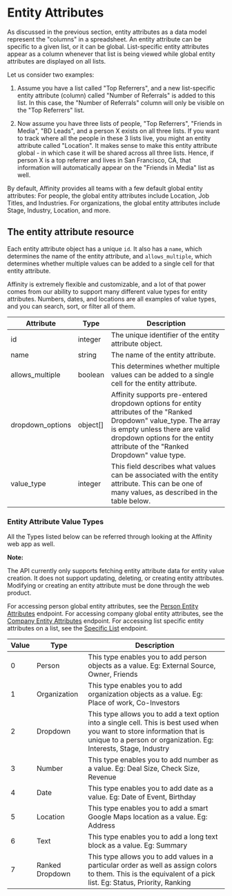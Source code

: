 # Entity Attributes
As discussed in the previous section, entity attributes as a data model represent the 
"columns" in a spreadsheet. An entity attribute can be specific to a given list, or it 
can be global. List-specific entity attributes appear as a column whenever that 
list is being viewed while global entity attributes are displayed on all lists.

Let us consider two examples:

1. Assume you have a list called "Top Referrers", and a new list-specific entity 
attribute (column) called "Number of Referrals" is added to this list. In this case, 
the "Number of Referrals" column will only be visible on the "Top Referrers" list. 

2. Now assume you have three lists of people, "Top Referrers", "Friends in Media", 
"BD Leads", and a person X exists on all three lists. If you want to track where all the 
people in these 3 lists live, you might an entity attribute called "Location". 
It makes sense to make this entity attribute global - in which case it will be shared 
across all three lists. Hence, if person X is a top referrer and lives in San 
Francisco, CA, that information will automatically appear on the "Friends in Media" 
list as well.

By default, Affinity provides all teams with a few default global entity attributes: 
For people, the global entity attributes include Location, Job Titles, and Industries.
For organizations, the global entity attributes include Stage, Industry, Location, and 
more.

## The entity attribute resource
Each entity attribute object has a unique `id`. It also has a `name`, which determines the name of the entity attribute,
and `allows_multiple`, which determines whether multiple values can be added to a single cell for that entity attribute.

Affinity is extremely flexible and customizable, and a lot of that power comes from our ability to support many different
value types for entity attributes. Numbers, dates, and locations are all examples of value types, and you can search, 
sort, or filter all of them.

Attribute | Type | Description
--------- | ------- | -----------
id | integer | The unique identifier of the entity attribute object.
name | string | The name of the entity attribute.
allows_multiple | boolean | This determines whether multiple values can be added to a single cell for the entity attribute.
dropdown_options | object[] | Affinity supports pre-entered dropdown options for entity attributes of the "Ranked Dropdown" value_type. The array is empty unless there are valid dropdown options for the entity attribute of the "Ranked Dropdown" value type.  
value_type | integer | This field describes what values can be associated with the entity attribute. This can be one of many values, as described in the table below.

### Entity Attribute Value Types

All the Types listed below can be referred through looking at the Affinity web app as well.

**Note:**

The API currently only supports fetching entity attribute data for entity value creation. 
It does not support updating, deleting, or creating entity attributes. Modifying or 
creating an entity attribute must be done through the web product.

For accessing person global entity attributes, see the [Person Entity Attributes](#get-global-entity-attributes) endpoint.
For accessing company global entity attributes, see the [Company Entity Attributes](#get-global-entity-attributes33) endpoint.
For accessing list specific entity attributes on a list, see the [Specific List](#get-a-specific-list) endpoint.


Value | Type | Description
--------- | ------- | -----------
0 | Person | This type enables you to add person objects as a value. Eg: External Source, Owner, Friends
1 | Organization | This type enables you to add organization objects as a value. Eg: Place of work, Co-Investors
2 | Dropdown | This type allows you to add a text option into a single cell. This is best used when you want to store information that is unique to a person or organization. Eg: Interests, Stage, Industry
3 | Number | This type enables you to add number as a value. Eg: Deal Size, Check Size, Revenue
4 | Date | This type enables you to add date as a value. Eg: Date of Event, Birthday
5 | Location | This type enables you to add a smart Google Maps location as a value. Eg: Address
6 | Text | This type enables you to add a long text block as a value. Eg: Summary
7 | Ranked Dropdown | This type allows you to add values in a particular order as well as assign colors to them. This is the equivalent of a pick list. Eg: Status, Priority, Ranking
